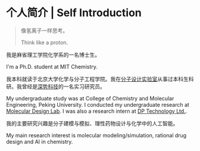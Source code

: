 # 个人简介 | Self Introduction
> 像氢离子一样思考。
>
> Think like a proton.

我是麻省理工学院化学系的一名博士生。

I'm a Ph.D. student at MIT Chemistry.

我本科就读于北京大学化学与分子工程学院。我在[分子设计实验室](http://mdl.ipc.pku.edu.cn/mdlweb/home-cn.php)从事过本科生科研。我曾经是[深势科技](https://www.dp.tech/)的一名实习研究员。

My undergraduate study was at College of Chemistry and Molecular Engineering, Peking University. I conducted my undergraduate research at [Molecular Design Lab](http://mdl.ipc.pku.edu.cn/mdlweb/home.php). I was also a research intern at [DP Technology Ltd.](https://www.dp.tech/en). 

我的主要研究兴趣是分子建模与模拟、理性药物设计与化学中的人工智能。

My main research interest is molecular modeling/simulation, rational drug design and AI in chemistry.

